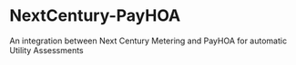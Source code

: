 # NextCentury-PayHOA
An integration between Next Century Metering and PayHOA for automatic Utility Assessments
